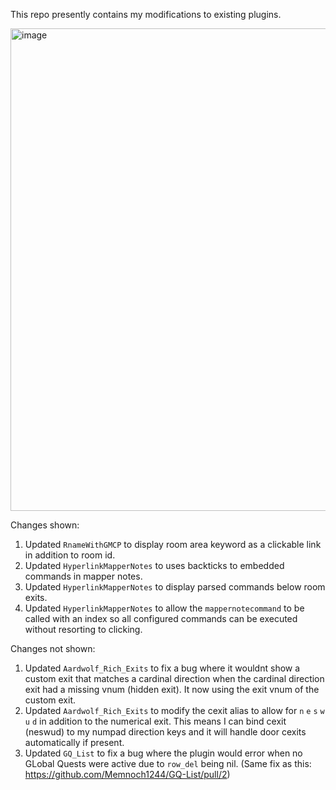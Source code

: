 This repo presently contains my modifications to existing plugins.

<img width="1226" height="772" alt="image" src="https://github.com/user-attachments/assets/8bbb6515-437f-4e57-b44b-60730ecadd2e" />

Changes shown:
1. Updated `RnameWithGMCP` to display room area keyword as a clickable link in addition to room id.
2. Updated `HyperlinkMapperNotes` to uses backticks to embedded commands in mapper notes.
3. Updated `HyperlinkMapperNotes` to display parsed commands below room exits.
4. Updated `HyperlinkMapperNotes` to allow the `mappernotecommand` to be called with an index so all configured commands can be executed without resorting to clicking.

Changes not shown:
1. Updated `Aardwolf_Rich_Exits` to fix a bug where it wouldnt show a custom exit that matches a cardinal direction when the cardinal direction exit had a missing vnum (hidden exit). It now using the exit vnum of the custom exit.
2. Updated `Aardwolf_Rich_Exits`  to modify the cexit alias to allow for `n` `e` `s` `w` `u` `d` in addition to the numerical exit. This means I can bind cexit (neswud) to my numpad direction keys and it will handle door cexits automatically if present.
3. Updated `GQ_List` to fix a bug where the plugin would error when no GLobal Quests were active due to `row_del` being nil. (Same fix as this: https://github.com/Memnoch1244/GQ-List/pull/2)
